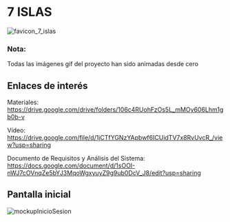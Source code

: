 # 7 ISLAS
![favicon_7_islas](https://user-images.githubusercontent.com/72655010/195433281-1251e0e2-c127-42da-a95c-b63eeb893b03.png)
### Nota:
Todas las imágenes gif del proyecto han sido animadas desde cero
## Enlaces de interés
Materiales: https://drive.google.com/drive/folders/106c4RUohFzOs5L_mMOy606Lhm1gb0b-v

Vídeo: https://drive.google.com/file/d/1jCTfYGNzYApbwf6ICUidTV7x8RvUvcR_/view?usp=sharing

Documento de Requisitos y Análisis del Sistema: 
https://docs.google.com/document/d/1sOOI-nWJ7cOVnqZe5bYJ3MqoWgxyuyZ9g9ub0DcV_J8/edit?usp=sharing

## Pantalla inicial
![mockupInicioSesion](https://user-images.githubusercontent.com/72655010/195433419-f2dead72-58bc-45ec-ae2a-ebf067ed4f99.jpg)

